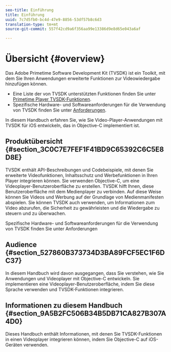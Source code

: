 ```yaml
---
seo-title: Einführung
title: Einführung
uuid: 7c7d5fb0-bc4d-47e9-8856-53df57b8c6d3
translation-type: tm+mt
source-git-commit: 557f42cd9a6f356aa99e13386d9e8d65e043a6af

---
```



# Übersicht {#overview}

Das Adobe Primetime Software Development Kit (TVSDK) ist ein Toolkit, mit dem Sie Ihren Anwendungen erweiterte Funktionen zur Videowiedergabe hinzufügen können.

* Eine Liste der von TVSDK unterstützten Funktionen finden Sie unter [Primetime Player TVSDK-Funktionen](../../ios-3x-introduction/ios-3x-overview/ios-3x-overview-of-the-player.md).
* Spezifische Hardware- und Softwareanforderungen für die Verwendung von TVSDK finden Sie unter [Anforderungen](../../ios-3x-introduction/ios-3x-requirements.md).

In diesem Handbuch erfahren Sie, wie Sie Video-Player-Anwendungen mit TVSDK für iOS entwickeln, das in Objective-C implementiert ist.

## Produktübersicht {#section_3C0C7E7FEF1F41BD9C65392C6C5E8D8E}

TVSDK enthält API-Beschreibungen und Codebeispiele, mit denen Sie erweiterte Videofunktionen, Inhaltsschutz und Werbefunktionen in Ihren Player integrieren können. Sie verwenden Objective-C, um eine Videoplayer-Benutzeroberfläche zu erstellen. TVSDK hilft Ihnen, diese Benutzeroberfläche mit dem Medienplayer zu verbinden. Auf diese Weise können Sie Videos und Werbung auf der Grundlage von Medienmanifesten abspielen. Sie können TVSDK auch verwenden, um Informationen zum Video abzurufen, die Sicherheit zu gewährleisten und die Wiedergabe zu steuern und zu überwachen.

Spezifische Hardware- und Softwareanforderungen für die Verwendung von TVSDK finden Sie unter Anforderungen

## Audience {#section_527860B373734D3BA89FCF5EC1F6DC37}

In diesem Handbuch wird davon ausgegangen, dass Sie verstehen, wie Sie Anwendungen und Videoplayer mit Objective-C entwickeln. Sie implementieren eine Videoplayer-Benutzeroberfläche, indem Sie diese Sprache verwenden und TVSDK-Funktionen integrieren.

## Informationen zu diesem Handbuch {#section_9A5B2FC506B34B5DB71CA827B307A4D0}

Dieses Handbuch enthält Informationen, mit denen Sie TVSDK-Funktionen in einen Videoplayer integrieren können, indem Sie Objective-C auf iOS-Geräten verwenden.